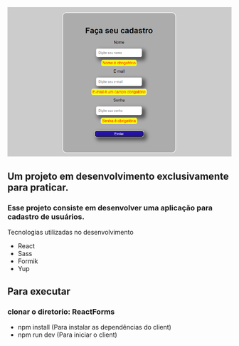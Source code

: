![foto do projeto rodando](https://github.com/AlexandreNoguez/only-assets/blob/main/ReactForms.png?raw=true)

## Um projeto em desenvolvimento exclusivamente para praticar.

### Esse projeto consiste em desenvolver uma aplicação para cadastro de usuários.

Tecnologias utilizadas no desenvolvimento

* React
* Sass
* Formik
* Yup

## Para executar

### clonar o diretorio: ReactForms
* npm install (Para instalar as dependências do client)
* npm run dev (Para iniciar o client)
